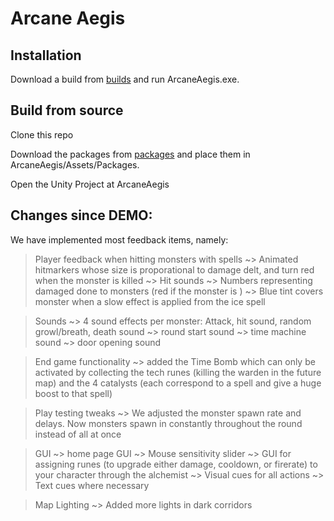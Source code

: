 # Arcane Aegis

## Installation
Download a build from [builds](https://uctcloud-my.sharepoint.com/%253Af%253A/g/personal/wrtcam003_myuct_ac_za/EmVK3yRCfYNJnNWZ1AFtf8UBHIO28m_FMOpw0gGkEZddWA?e%253DqWalhQ) and run ArcaneAegis.exe.

## Build from source
Clone this repo

Download the packages from [packages](https://uctcloud-my.sharepoint.com/%253Af%253A/g/personal/wrtcam003_myuct_ac_za/EhAgjH8VAuVBmAoSeMEX0r0BB7MeVwTA04UY4fDVeTtaFw?e%253DtaSOXb) and place them in ArcaneAegis/Assets/Packages.

Open the Unity Project at ArcaneAegis



## Changes since DEMO:

We have implemented most feedback items, namely:

> Player feedback when hitting monsters with spells
	~> Animated hitmarkers whose size is proporational to damage delt, and turn red when the monster is killed
	~> Hit sounds
	~> Numbers representing damaged done to monsters (red if the monster is )
	~> Blue tint covers monster when a slow effect is applied from the ice spell

> Sounds
	~> 4 sound effects per monster: Attack, hit sound, random growl/breath, death sound
	~> round start sound
	~> time machine sound
	~> door opening sound

> End game functionality
	~> added the Time Bomb which can only be activated by collecting the tech runes (killing the warden in the future map) and the 4 catalysts (each correspond to a spell and give a huge boost to that spell)
	
> Play testing tweaks
	~> We adjusted the monster spawn rate and delays. Now monsters spawn in constantly throughout the round instead of all at once
	
> GUI
	~> home page GUI
	~> Mouse sensitivity slider
	~> GUI for assigning runes (to upgrade either damage, cooldown, or firerate) to your character through the alchemist
    ~> Visual cues for all actions
    ~> Text cues where necessary

> Map Lighting
	~> Added more lights in dark corridors